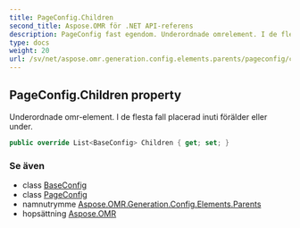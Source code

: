 ```yaml
---
title: PageConfig.Children
second_title: Aspose.OMR för .NET API-referens
description: PageConfig fast egendom. Underordnade omrelement. I de flesta fall placerad inuti förälder eller under.
type: docs
weight: 20
url: /sv/net/aspose.omr.generation.config.elements.parents/pageconfig/children/
---
```

## PageConfig.Children property

Underordnade omr-element. I de flesta fall placerad inuti förälder eller under.

```csharp
public override List<BaseConfig> Children { get; set; }
```

### Se även

* class [BaseConfig](../../../aspose.omr.generation.config/baseconfig/)
* class [PageConfig](../)
* namnutrymme [Aspose.OMR.Generation.Config.Elements.Parents](../../pageconfig/)
* hopsättning [Aspose.OMR](../../../)



